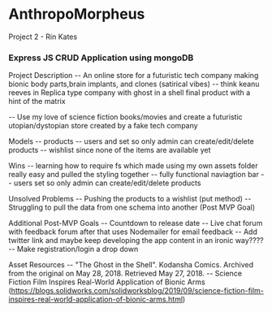 # AnthropoMorpheus

Project 2 - Rin Kates

### Express JS CRUD Application using mongoDB 

Project Description
-- An online store for a futuristic tech company making bionic body parts,brain implants, and clones (satirical vibes) -- think keanu reeves in Replica type company with ghost in a shell final product with a hint of the matrix

-- Use my love of science fiction books/movies and create a futuristic utopian/dystopian store created by a fake tech company

Models
-- products
-- users and set so only admin can create/edit/delete products
-- wishlist since none of the items are available yet

Wins
-- learning how to require fs which made using my own assets folder really easy and pulled the styling together
-- fully functional naviagtion bar
-- users set so only admin can create/edit/delete products 

Unsolved Problems
-- Pushing the products to a wishlist (put method)
-- Struggling to pull the data from one schema into another (Post MVP Goal)

Additional Post-MVP Goals
-- Countdown to release date
-- Live chat forum with feedback forum after that uses Nodemailer for email feedback
-- Add twitter link and maybe keep developing the app content in an ironic way????
-- Make registration/login a drop down


 
Asset Resources
-- "The Ghost in the Shell". Kodansha Comics. Archived from the original on May 28, 2018. Retrieved May 27, 2018.
-- Science Fiction Film Inspires Real-World Application of Bionic Arms (https://blogs.solidworks.com/solidworksblog/2019/09/science-fiction-film-inspires-real-world-application-of-bionic-arms.html)








